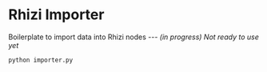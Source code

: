 # Rhizi Importer

Boilerplate to import data into Rhizi nodes
*--- (in progress) Not ready to use yet*

    python importer.py
